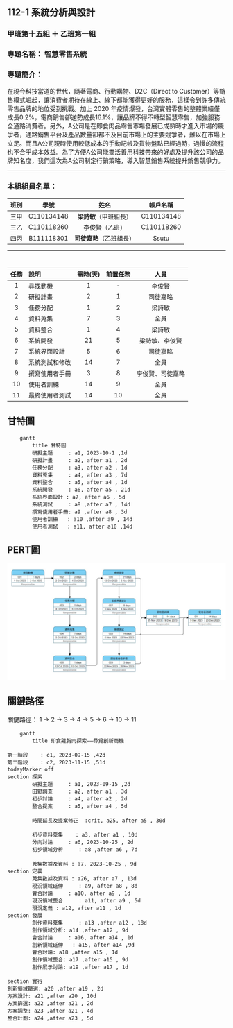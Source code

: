 ## 112-1 系統分析與設計
### 甲班第十五組 ＋ 乙班第一組
### 專題名稱： **智慧零售系統**
### 專題簡介：
在現今科技當道的世代，隨著電商、行動購物、D2C（Direct to Customer）等銷售模式崛起，讓消費者期待在線上、線下都能獲得更好的服務，這樣令到許多傳統零售品牌的地位受到挑戰。加上 2020 年疫情爆發，台灣實體零售的整體業績僅成長0.2%，電商銷售卻逆勢成長16.1%，讓品牌不得不轉型智慧零售，加強服務全通路消費者。另外，A公司是在即食肉品零售市場發展已成熟時才進入市場的競爭者，通路銷售平台及產品數量卻都不及目前市場上的主要競爭者，難以在市場上立足。而且A公司現時使用較低成本的手動記帳及貨物盤點已經過時，過慢的流程也不合乎成本效益。為了方便A公司能靈活善用科技帶來的好處及提升該公司的品牌知名度，我們這次為A公司制定行銷策略，導入智慧銷售系統提升銷售競爭力。

---
### 本組組員名單：
|班別|學號|姓名|帳戶名稱|
|:-----:|:-----:|:-----:|:-----:|
|三甲|C110134148|**梁詩敏**（甲班組長）|C110134148|
|三乙|C110118260|李俊賢（乙班）|C110118260|      
|四丙|B111118301|**司徒嘉略**（乙班組長）|Ssutu|

---

 # <Center> 
|      任務   |     說明      |  需時(天) | 前置任務|人員|
|:-------------:|:-------------| :-----:|:-----:|:-----:|
| 1 |尋找動機 | 1 | - |李俊賢 |
| 2 |研擬計畫 | 2 | 1 |司徒嘉略 |
| 3 |任務分配 | 1 | 2 |梁詩敏 |
| 4 |資料蒐集 | 7 |  3 |全員 |
| 5 |資料整合 | 1 |  4 |梁詩敏 |
| 6 |系統開發 | 21  | 5 | 梁詩敏、李俊賢 |
| 7 |系統界面設計 | 5  | 6 | 司徒嘉略 |
| 8 |系統測試和修改 | 14 |  7 |全員 |
| 9 |撰寫使用者手冊 | 3 |  8 |李俊賢、司徒嘉略 |
| 10 |使用者訓練 | 14 |  9 |全員 |
| 11 |最終使用者測試 | 14|  10  |全員 |

## 甘特圖
```mermaid
    gantt
        title 甘特圖
        研擬主題     : a1, 2023-10-1 ,1d
        研擬計畫     : a2, after a1 , 2d
        任務分配     : a3, after a2 , 1d
        資料蒐集     : a4, after a3 , 7d
        資料整合     : a5, after a4 , 1d
        系統開發     : a6, after a5 , 21d
        系統界面設計 : a7, after a6 , 5d
        系統測試     : a8 ,after a7 , 14d
        撰寫使用者手冊: a9 ,after a8 , 3d
        使用者訓練   : a10 ,after a9 , 14d
        使用者測試   : a11, after a10 ,14d
```
## PERT圖
![pert](https://github.com/C110134148/T15nT1/blob/320b17b1985d9397d66003bce753a1a331252cf0/PERT_Group_version1.jpg)

## 關鍵路徑
關鍵路徑： 1 → 2 → 3 → 4 → 5 → 6 → 10 → 11


```mermaid
    gantt
        title 即食雞胸肉探索——尋覓創新商機

第一階段    : c1, 2023-09-15 ,42d
第二階段    : c2, 2023-11-15 ,51d
todayMarker off
section 探索
        研擬主題     : a1, 2023-09-15 ,2d
        田野調查     : a2, after a1 , 3d
        初步討論     : a4, after a2 , 2d
        整合提案     : a5, after a4 , 5d

        時間延長及提案修正  :crit, a25, after a5 , 30d

        初步資料蒐集    : a3, after a1 , 10d
        分向討論     : a6, 2023-10-25 , 2d
        初步領域分析     : a8 ,after a6 , 7d

        蒐集數據及資料 : a7, 2023-10-25 , 9d
section 定義
        蒐集數據及資料 : a26, after a7 , 13d
        現況領域延伸     : a9, after a8 , 8d
        會合討論     : a10, after a9 , 1d
        現況領域整合     : a11, after a9 , 5d
        現況定義 : a12, after a11 , 1d
section 發展
        創作資料蒐集     : a13 ,after a12 , 18d
        創作領域分析: a14 ,after a12 , 9d
        會合討論     : a16, after a14 , 1d
        創新領域延伸   : a15, after a14 ,9d
        會合討論: a18 ,after a15 , 1d
        創作領域整合: a17 ,after a15 , 9d
        創作展示討論: a19 ,after a17 , 1d

section 實行
創新領域篩選: a20 ,after a19 , 2d
方案設計: a21 ,after a20 , 10d
方案篩選: a22 ,after a21 , 2d
方案調整: a23 ,after a21 , 4d
整合計劃: a24 ,after a23 , 5d
```
